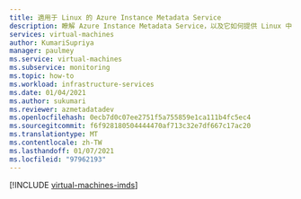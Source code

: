 ```yaml
---
title: 適用于 Linux 的 Azure Instance Metadata Service
description: 瞭解 Azure Instance Metadata Service，以及它如何提供 Linux 中目前執行中虛擬機器實例的相關資訊。
services: virtual-machines
author: KumariSupriya
manager: paulmey
ms.service: virtual-machines
ms.subservice: monitoring
ms.topic: how-to
ms.workload: infrastructure-services
ms.date: 01/04/2021
ms.author: sukumari
ms.reviewer: azmetadatadev
ms.openlocfilehash: 0ecb7d0c07ee2751f5a755859e1ca111b4fc5ec4
ms.sourcegitcommit: f6f928180504444470af713c32e7df667c17ac20
ms.translationtype: MT
ms.contentlocale: zh-TW
ms.lasthandoff: 01/07/2021
ms.locfileid: "97962193"
---
```

[!INCLUDE [virtual-machines-imds](../../../includes/virtual-machines-imds.md)]
